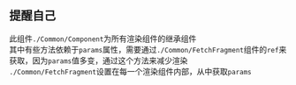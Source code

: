 
## 提醒自己  
此组件`./Common/Component`为所有渲染组件的继承组件  
其中有些方法依赖于`params`属性，需要通过`./Common/FetchFragment`组件的`ref`来获取，因为`params`值多变，通过这个方法来减少渲染  
`./Common/FetchFragment`设置在每一个渲染组件内部，从中获取`params`  